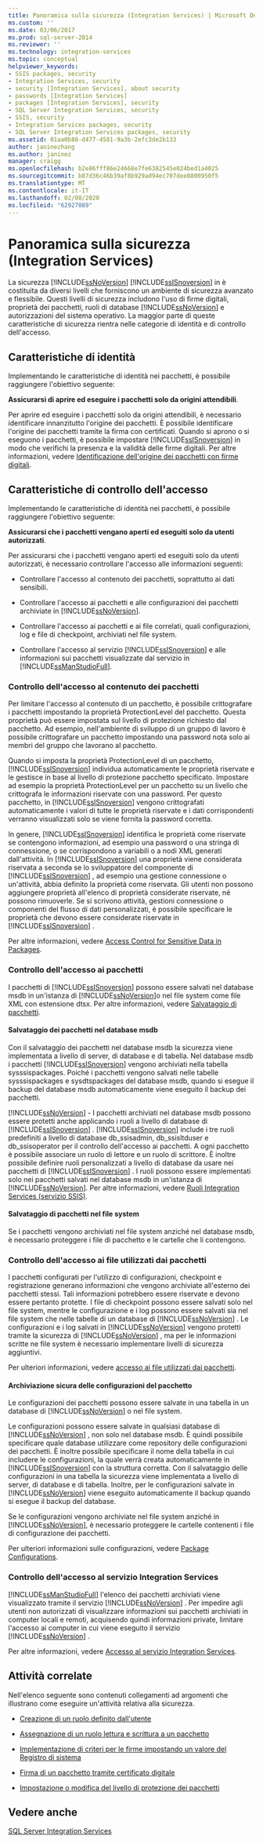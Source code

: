 ```yaml
---
title: Panoramica sulla sicurezza (Integration Services) | Microsoft Docs
ms.custom: ''
ms.date: 03/06/2017
ms.prod: sql-server-2014
ms.reviewer: ''
ms.technology: integration-services
ms.topic: conceptual
helpviewer_keywords:
- SSIS packages, security
- Integration Services, security
- security [Integration Services], about security
- passwords [Integration Services]
- packages [Integration Services], security
- SQL Server Integration Services, security
- SSIS, security
- Integration Services packages, security
- SQL Server Integration Services packages, security
ms.assetid: 01aa0b88-d477-4581-9a3b-2efc3de2b133
author: janinezhang
ms.author: janinez
manager: craigg
ms.openlocfilehash: b2e86fff86e24668e7fe6382545e024bed1a4025
ms.sourcegitcommit: b87d36c46b39af8b929ad94ec707dee8800950f5
ms.translationtype: MT
ms.contentlocale: it-IT
ms.lasthandoff: 02/08/2020
ms.locfileid: "62927089"
---
```

# <a name="security-overview-integration-services"></a>Panoramica sulla sicurezza (Integration Services)
  La sicurezza [!INCLUDE[ssNoVersion](../../includes/ssnoversion-md.md)] [!INCLUDE[ssISnoversion](../../includes/ssisnoversion-md.md)] in è costituita da diversi livelli che forniscono un ambiente di sicurezza avanzato e flessibile. Questi livelli di sicurezza includono l'uso di firme digitali, proprietà dei pacchetti, ruoli di database [!INCLUDE[ssNoVersion](../../includes/ssnoversion-md.md)] e autorizzazioni del sistema operativo. La maggior parte di queste caratteristiche di sicurezza rientra nelle categorie di identità e di controllo dell'accesso.  
  
## <a name="identity-features"></a>Caratteristiche di identità  
 Implementando le caratteristiche di identità nei pacchetti, è possibile raggiungere l'obiettivo seguente:  
  
 **Assicurarsi di aprire ed eseguire i pacchetti solo da origini attendibili**.  
  
 Per aprire ed eseguire i pacchetti solo da origini attendibili, è necessario identificare innanzitutto l'origine dei pacchetti. È possibile identificare l'origine dei pacchetti tramite la firma con certificati. Quando si aprono o si eseguono i pacchetti, è possibile impostare [!INCLUDE[ssISnoversion](../../includes/ssisnoversion-md.md)] in modo che verifichi la presenza e la validità delle firme digitali. Per altre informazioni, vedere [Identificazione dell'origine dei pacchetti con firme digitali](identify-the-source-of-packages-with-digital-signatures.md).  
  
## <a name="access-control-features"></a>Caratteristiche di controllo dell'accesso  
 Implementando le caratteristiche di identità nei pacchetti, è possibile raggiungere l'obiettivo seguente:  
  
 **Assicurarsi che i pacchetti vengano aperti ed eseguiti solo da utenti autorizzati**.  
  
 Per assicurarsi che i pacchetti vengano aperti ed eseguiti solo da utenti autorizzati, è necessario controllare l'accesso alle informazioni seguenti:  
  
-   Controllare l'accesso al contenuto dei pacchetti, soprattutto ai dati sensibili.  
  
-   Controllare l'accesso ai pacchetti e alle configurazioni dei pacchetti archiviate in [!INCLUDE[ssNoVersion](../../includes/ssnoversion-md.md)].  
  
-   Controllare l'accesso ai pacchetti e ai file correlati, quali configurazioni, log e file di checkpoint, archiviati nel file system.  
  
-   Controllare l'accesso al servizio [!INCLUDE[ssISnoversion](../../includes/ssisnoversion-md.md)] e alle informazioni sui pacchetti visualizzate dal servizio in [!INCLUDE[ssManStudioFull](../../includes/ssmanstudiofull-md.md)].  
  
### <a name="controlling-access-to-the-contents-of-packages"></a>Controllo dell'accesso al contenuto dei pacchetti  
 Per limitare l'accesso al contenuto di un pacchetto, è possibile crittografare i pacchetti impostando la proprietà ProtectionLevel del pacchetto. Questa proprietà può essere impostata sul livello di protezione richiesto dal pacchetto. Ad esempio, nell'ambiente di sviluppo di un gruppo di lavoro è possibile crittografare un pacchetto impostando una password nota solo ai membri del gruppo che lavorano al pacchetto.  
  
 Quando si imposta la proprietà ProtectionLevel di un pacchetto, [!INCLUDE[ssISnoversion](../../includes/ssisnoversion-md.md)] individua automaticamente le proprietà riservate e le gestisce in base al livello di protezione pacchetto specificato. Impostare ad esempio la proprietà ProtectionLevel per un pacchetto su un livello che crittografa le informazioni riservate con una password. Per questo pacchetto, in [!INCLUDE[ssISnoversion](../../includes/ssisnoversion-md.md)] vengono crittografati automaticamente i valori di tutte le proprietà riservate e i dati corrispondenti verranno visualizzati solo se viene fornita la password corretta.  
  
 In genere, [!INCLUDE[ssISnoversion](../../includes/ssisnoversion-md.md)] identifica le proprietà come riservate se contengono informazioni, ad esempio una password o una stringa di connessione, o se corrispondono a variabili o a nodi XML generati dall'attività. In [!INCLUDE[ssISnoversion](../../includes/ssisnoversion-md.md)] una proprietà viene considerata riservata a seconda se lo sviluppatore del componente di [!INCLUDE[ssISnoversion](../../includes/ssisnoversion-md.md)] , ad esempio una gestione connessione o un'attività, abbia definito la proprietà come riservata. Gli utenti non possono aggiungere proprietà all'elenco di proprietà considerate riservate, né possono rimuoverle. Se si scrivono attività, gestioni connessione o componenti del flusso di dati personalizzati, è possibile specificare le proprietà che devono essere considerate riservate in [!INCLUDE[ssISnoversion](../../includes/ssisnoversion-md.md)] .  
  
 Per altre informazioni, vedere [Access Control for Sensitive Data in Packages](access-control-for-sensitive-data-in-packages.md).  
  
### <a name="controlling-access-to-packages"></a>Controllo dell'accesso ai pacchetti  
 I pacchetti di [!INCLUDE[ssISnoversion](../../includes/ssisnoversion-md.md)] possono essere salvati nel database msdb in un'istanza di [!INCLUDE[ssNoVersion](../../includes/ssnoversion-md.md)]o nel file system come file XML con estensione dtsx. Per altre informazioni, vedere [Salvataggio di pacchetti](../save-packages.md).  
  
#### <a name="saving-packages-to-the-msdb-database"></a>Salvataggio dei pacchetti nel database msdb  
 Con il salvataggio dei pacchetti nel database msdb la sicurezza viene implementata a livello di server, di database e di tabella. Nel database msdb i pacchetti [!INCLUDE[ssISnoversion](../../includes/ssisnoversion-md.md)] vengono archiviati nella tabella sysssispackages. Poiché i pacchetti vengono salvati nelle tabelle sysssispackages e sysdtspackages del database msdb, quando si esegue il backup del database msdb automaticamente viene eseguito il backup dei pacchetti.  
  
 
  [!INCLUDE[ssNoVersion](../../includes/ssnoversion-md.md)] - I pacchetti archiviati nel database msdb possono essere protetti anche applicando i ruoli a livello di database di [!INCLUDE[ssISnoversion](../../includes/ssisnoversion-md.md)] . 
  [!INCLUDE[ssISnoversion](../../includes/ssisnoversion-md.md)] include i tre ruoli predefiniti a livello di database db_ssisadmin, db_ssisltduser e db_ssisoperator per il controllo dell'accesso ai pacchetti. A ogni pacchetto è possibile associare un ruolo di lettore e un ruolo di scrittore. È inoltre possibile definire ruoli personalizzati a livello di database da usare nei pacchetti di [!INCLUDE[ssISnoversion](../../includes/ssisnoversion-md.md)] . I ruoli possono essere implementati solo nei pacchetti salvati nel database msdb in un'istanza di [!INCLUDE[ssNoVersion](../../includes/ssnoversion-md.md)]. Per altre informazioni, vedere [Ruoli Integration Services &#40;servizio SSIS&#41;](integration-services-roles-ssis-service.md).  
  
#### <a name="saving-packages-to-the-file-system"></a>Salvataggio di pacchetti nel file system  
 Se i pacchetti vengono archiviati nel file system anziché nel database msdb, è necessario proteggere i file di pacchetto e le cartelle che li contengono.  
  
### <a name="controlling-access-to-files-used-by-packages"></a>Controllo dell'accesso ai file utilizzati dai pacchetti  
 I pacchetti configurati per l'utilizzo di configurazioni, checkpoint e registrazione generano informazioni che vengono archiviate all'esterno dei pacchetti stessi. Tali informazioni potrebbero essere riservate e devono essere pertanto protette. I file di checkpoint possono essere salvati solo nel file system, mentre le configurazione e i log possono essere salvati sia nel file system che nelle tabelle di un database di [!INCLUDE[ssNoVersion](../../includes/ssnoversion-md.md)] . Le configurazioni e i log salvati in [!INCLUDE[ssNoVersion](../../includes/ssnoversion-md.md)] vengono protetti tramite la sicurezza di [!INCLUDE[ssNoVersion](../../includes/ssnoversion-md.md)] , ma per le informazioni scritte ne file system è necessario implementare livelli di sicurezza aggiuntivi.  
  
 Per ulteriori informazioni, vedere [accesso ai file utilizzati dai pacchetti](../access-to-files-used-by-packages.md).  
  
#### <a name="storing-package-configurations-securely"></a>Archiviazione sicura delle configurazioni del pacchetto  
 Le configurazioni dei pacchetti possono essere salvate in una tabella in un database di [!INCLUDE[ssNoVersion](../../includes/ssnoversion-md.md)] o nel file system.  
  
 Le configurazioni possono essere salvate in qualsiasi database di [!INCLUDE[ssNoVersion](../../includes/ssnoversion-md.md)] , non solo nel database msdb. È quindi possibile specificare quale database utilizzare come repository delle configurazioni dei pacchetti. È inoltre possibile specificare il nome della tabella in cui includere le configurazioni, la quale verrà creata automaticamente in [!INCLUDE[ssISnoversion](../../includes/ssisnoversion-md.md)] con la struttura corretta. Con il salvataggio delle configurazioni in una tabella la sicurezza viene implementata a livello di server, di database e di tabella. Inoltre, per le configurazioni salvate in [!INCLUDE[ssNoVersion](../../includes/ssnoversion-md.md)] viene eseguito automaticamente il backup quando si esegue il backup del database.  
  
 Se le configurazioni vengono archiviate nel file system anziché in [!INCLUDE[ssNoVersion](../../includes/ssnoversion-md.md)], è necessario proteggere le cartelle contenenti i file di configurazione dei pacchetti.  
  
 Per ulteriori informazioni sulle configurazioni, vedere [Package Configurations](../package-configurations.md).  
  
### <a name="controlling-access-to-the-integration-services-service"></a>Controllo dell'accesso al servizio Integration Services  
 
  [!INCLUDE[ssManStudioFull](../../includes/ssmanstudiofull-md.md)] l'elenco dei pacchetti archiviati viene visualizzato tramite il servizio [!INCLUDE[ssNoVersion](../../includes/ssnoversion-md.md)] . Per impedire agli utenti non autorizzati di visualizzare informazioni sui pacchetti archiviati in computer locali e remoti, acquisendo quindi informazioni private, limitare l'accesso ai computer in cui viene eseguito il servizio [!INCLUDE[ssNoVersion](../../includes/ssnoversion-md.md)] .  
  
 Per altre informazioni, vedere [Accesso al servizio Integration Services](../access-to-the-integration-services-service.md).  
  
## <a name="related-tasks"></a>Attività correlate  
 Nell'elenco seguente sono contenuti collegamenti ad argomenti che illustrano come eseguire un'attività relativa alla sicurezza.  
  
-   [Creazione di un ruolo definito dall'utente](../create-a-user-defined-role.md)  
  
-   [Assegnazione di un ruolo lettura e scrittura a un pacchetto](../assign-a-reader-and-writer-role-to-a-package.md)  
  
-   [Implementazione di criteri per le firme impostando un valore del Registro di sistema](../implement-a-signing-policy-by-setting-a-registry-value.md)  
  
-   [Firma di un pacchetto tramite certificato digitale](../sign-a-package-by-using-a-digital-certificate.md)  
  
-   [Impostazione o modifica del livello di protezione dei pacchetti](../set-or-change-the-protection-level-of-packages.md)  
  
## <a name="see-also"></a>Vedere anche  
 [SQL Server Integration Services](../sql-server-integration-services.md)  
  
  
